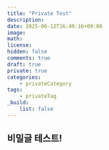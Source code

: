 ```yaml
---
title: "Private Test"
description: 
date: 2025-06-12T16:49:16+09:00
image: 
math: 
license: 
hidden: false
comments: true
draft: true
private: true
categories:
    - privateCategory
tags:
    - privateTag
_build:
    list: false
---
```


## 비밀글 테스트!
